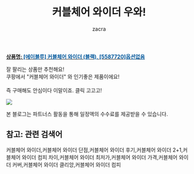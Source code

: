 ﻿---
layout: post
title:  "커블체어 와이더 우와!"
author: zacra
categories: [ 아이템 ]
tags: [커블체어 와이더,커블체어 와이더 단점,커블체어 와이더 후기,커블체어 와이더 2+1,커블체어 와이더 컴피 차이,커블체어 와이더 최저가,커블체어 와이더 가격,커블체어 와이더 커버,커블체어 와이더 클리앙,커블체어 와이더 컴피]
image: https://static.coupangcdn.com/image/vendor_inventory/7f8b/f79e941cfbaca2e3bf68891879f1b118f2412b1ce52f1128311cbdffff76.jpg 
description: "쿠팡에서 커블체어 와이더 관련 상품으로 가장 잘팔리는 제품 중 하나라는 사실!!."
rating: 4.5
---

<a href="https://link.coupang.com/re/AFFSDP?lptag=AF8407795&pageKey=346480469&itemId=1099751328&vendorItemId=74038222583&traceid=V0-153-b69871f5030b4ae2"><b>상품명: <font color='#01579B'>[에이블루] 커블체어 와이더 (블랙), [5587720]옵션없음</font></b></a>

잘 팔리는 상품만 추천해요!<br/>
쿠팡에서 "커블체어 와이더" 와 인기좋은 제품이에요!<br/><br/>
즉 구매해도 안심이다 이말이죠. 클릭 고고고! <br/>



<a href="https://link.coupang.com/re/AFFSDP?lptag=AF8407795&pageKey=346480469&itemId=1099751328&vendorItemId=74038222583&traceid=V0-153-b69871f5030b4ae2"><img src="https://thumbnail6.coupangcdn.com/thumbnails/remote/q89/image/vendor_inventory/7992/3d50a9c1611492cf8c47781ff6d36aed91744427cebe08205d5bea4c312a.jpg"></a> 

본 블로그는 파트너스 활동을 통해 일정액의 수수료를 제공받을 수 있습니다.

## 참고: 관련 검색어    
커블체어 와이더,커블체어 와이더 단점,커블체어 와이더 후기,커블체어 와이더 2+1,커블체어 와이더 컴피 차이,커블체어 와이더 최저가,커블체어 와이더 가격,커블체어 와이더 커버,커블체어 와이더 클리앙,커블체어 와이더 컴피